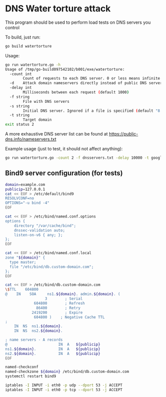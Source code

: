 # DNS Water torture attack

This program should be used to perform load tests on DNS servers you control

To build, just run:

```bash
go build watertorture
```

Usage:

```bash
go run watertorture.go -h
Usage of /tmp/go-build097542102/b001/exe/watertorture:
  -count int
    	Count of requests to each DNS server. 0 or less means infinite
  -d	Attack domain nameservers directly instead of public DNS servers
  -delay int
    	Milliseconds between each request (default 1000)
  -f string
    	File with DNS servers
  -s string
    	Initial DNS server. Ignored if a file is specified (default "8.8.8.8")
  -t string
    	Target domain
exit status 2
```

A more exhaustive DNS server list can be found at https://public-dns.info/nameservers.txt

Example usage (just to test, it should not affect anything):

```bash
go run watertorture.go -count 2 -f dnsservers.txt -delay 10000 -t google.com
```

## Bind9 server configuration (for tests)

```bash
domain=example.com
publicip=127.0.0.1
cat << EOF > /etc/default/bind9
RESOLVCONF=no
OPTIONS="-u bind -4"
EOF

cat << EOF > /etc/bind/named.conf.options
options {
    directory "/var/cache/bind";
    dnssec-validation auto;
    listen-on-v6 { any; };
};
EOF

cat << EOF > /etc/bind/named.conf.local
zone "${domain}" {
  type master;
  file "/etc/bind/db.custom-domain.com";
};
EOF

cat << EOF > /etc/bind/db.custom-domain.com
\$TTL    604800
@    IN    SOA     ns1.${domain}. admin.${domain}. (
                  3        ; Serial
             604800        ; Refresh
              86400        ; Retry
            2419200        ; Expire
             604800 )    ; Negative Cache TTL
;
    IN  NS  ns1.${domain}.
    IN  NS  ns2.${domain}.

; name servers - A records
@                       IN  A   ${publicip}
ns1.${domain}.          IN  A   ${publicip}
ns2.${domain}.          IN  A   ${publicip}
EOF

named-checkconf
named-checkzone ${domain} /etc/bind/db.custom-domain.com
systemctl restart bind9

iptables -I INPUT -i eth0 -p udp --dport 53 -j ACCEPT
iptables -I INPUT -i eth0 -p tcp --dport 53 -j ACCEPT
```
